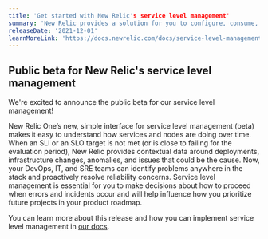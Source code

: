 ```yaml
---
title: 'Get started with New Relic's service level management'
summary: 'New Relic provides a solution for you to configure, consume, and iterate on SLIs and SLOs across all apps and infrastructure.'
releaseDate: '2021-12-01'
learnMoreLink: 'https://docs.newrelic.com/docs/service-level-management/intro-slm'
---
```


## Public beta for New Relic's service level management

We're excited to announce the public beta for our service level management!

New Relic One’s new, simple interface for service level management (beta) makes it easy to understand how services and nodes are doing over time. When an SLI or an SLO target is not met (or is close to failing for the evaluation period), New Relic provides contextual data around deployments, infrastructure changes, anomalies, and issues that could be the cause. Now, your DevOps, IT, and SRE teams can identify problems anywhere in the stack and proactively resolve reliability concerns. Service level management is essential for you to make decisions about how to proceed when errors and incidents occur and will help influence how you prioritize future projects in your product roadmap.

You can learn more about this release and how you can implement service level management in [our docs](/docs/service-level-management/intro-slm).
